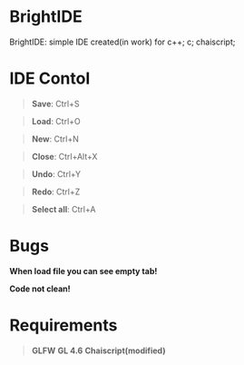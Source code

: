 # BrightIDE
BrightIDE: simple IDE created(in work) for c++; c; chaiscript; 

# IDE Contol

>**Save**: Ctrl+S

>**Load**: Ctrl+O

>**New**: Ctrl+N

>**Close**: Ctrl+Alt+X

>**Undo**: Ctrl+Y

>**Redo**: Ctrl+Z

>**Select all**: Ctrl+A

# Bugs

**When load file you can see empty tab!**

**Code not clean!**

# Requirements
>**GLFW**
>**GL 4.6**
>**Chaiscript(modified)**
